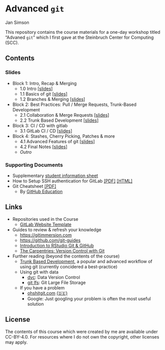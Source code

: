 Advanced `git`
================
Jan Simson

This repository contains the course materials for a one-day workshop
titled “Advaned `git`” which I first gave at the Steinbruch Center for
Computing (SCC).

## Contents

### Slides

- Block 1: Intro, Recap & Merging
  - 1.0 Intro [\[slides\]](output/1.0-intro.html)
  - 1.1 Basics of git [\[slides\]](output/1.1-git-basics.html)
  - 1.2 Branches & Merging [\[slides\]](1.2-branches_merging.html)
- Block 2: Best Practices: Pull / Merge Requests, Trunk-Based
  Development
  - 2.1 Collaboration & Merge Requests
    [\[slides\]](output/2.1-collaboration-merge-requests.html)
  - 2.2 Trunk Based Development
    [\[slides\]](output/2.2-trunk-based-development.html)
- Block 3: CI / CD with gitlab
  - 3.1 GitLab CI / CD [\[slides\]](output/3.1-gitlab-CI-CD.html)
- Block 4: Stashes, Cherry Picking, Patches & more
  - 4.1 Advanced Features of git
    [\[slides\]](output/4.1-advanced-features.html)
  - 4.2 Final Notes [\[slides\]](output/4.2-final_notes.html)
  - *Outro*

<!-- *: Since they have to be manually generated, the PDF version of slides may be slightly outdated. Please refer to [this guide](https://revealjs.com/pdf-export/), on how to export your own PDF version from the online slides. -->

### Supporting Documents

- Supplementary [student information
  sheet](output/resources/student-info/student-info.pdf)
- How to Setup SSH authentication for GitLab
  [\[PDF\]](output/resources/ssh/how-to-setup-gitlab-ssh.pdf)
  [\[HTML\]](output/resources/ssh/how-to-setup-gitlab-ssh.html)
- Git Cheatsheet [\[PDF\]](resources/git-cheat-sheet-education.pdf)
  - By [GitHub Education](https://education.github.com/)

## Links

- Repositories used in the Course
  - [GitLab Website
    Template](https://gitlab.com/jansim/website-template)
- Guides to review & refresh your knowledge
  - <https://gitimmersion.com>
  - <https://github.com/git-guides>
  - [Introduction to RStudio Git &
    GitHub](https://malikaihle.github.io/Introduction-RStudio-Git-GitHub/)
  - [The Carpentries: Version Control with
    Git](https://swcarpentry.github.io/git-novice/)
- Further reading (beyond the contents of the course)
  - [Trunk Based
    Development](https://www.atlassian.com/continuous-delivery/continuous-integration/trunk-based-development),
    a popular and advanced workflow of using git (currently concidered a
    best-practice)
  - Using git with data
    - [dvc](https://dvc.org/): Data Version Control
    - [git lfs](https://git-lfs.github.com/): Git Large File Storage
  - If you have a problem
    - [ohshitgit.com](https://ohshitgit.com/)
      [(🇩🇪)](https://ohshitgit.com/de)
    - Google: Just googling your problem is often the most useful
      solution

## License

The contents of this course which were created by me are available under
CC-BY-4.0. For resources where I do not own the copyright, other
licenses may apply.
